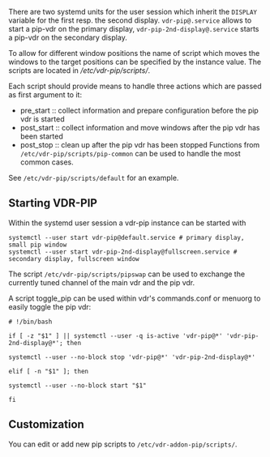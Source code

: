 
There are two systemd units for the user session which inherit the `DISPLAY` variable for the first resp. the second display. `vdr-pip@.service` allows to start a pip-vdr on the primary display, `vdr-pip-2nd-display@.service` starts a pip-vdr on the secondary display.

To allow for different window positions the name of script which moves the windows to the target positions can be specified by the instance value. The scripts are located in */etc/vdr-pip/scripts/*.

Each script should provide means to handle three actions which are passed as first argument to it:
 - pre_start :: collect information and prepare configuration before the pip vdr is started
 - post_start :: collect information and move windows after the pip vdr has been started
 - post_stop :: clean up after the pip vdr has been stopped
  Functions from `/etc/vdr-pip/scripts/pip-common` can be used to handle the most common cases.

See `/etc/vdr-pip/scripts/default` for an example.

## Starting VDR-PIP

Within the systemd user session a vdr-pip instance can be started with

```shell
systemctl --user start vdr-pip@default.service # primary display, small pip window
systemctl --user start vdr-pip-2nd-display@fullscreen.service # secondary display, fullscreen window
```

The script `/etc/vdr-pip/scripts/pipswap` can be used to exchange the currently tuned channel of the main vdr and the pip vdr.

A script toggle_pip can be used within vdr's commands.conf or menuorg to easily toggle the pip vdr:
```shell
# !/bin/bash

if [ -z "$1" ] || systemctl --user -q is-active 'vdr-pip@*' 'vdr-pip-2nd-display@*'; then

systemctl --user --no-block stop 'vdr-pip@*' 'vdr-pip-2nd-display@*'

elif [ -n "$1" ]; then

systemctl --user --no-block start "$1"

fi
```

## Customization

You can edit or add new pip scripts to `/etc/vdr-addon-pip/scripts/`.
